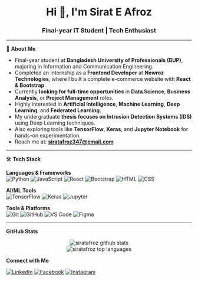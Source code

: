 <h1 align="center">Hi 👋, I'm Sirat E Afroz</h1>
<h3 align="center">Final-year IT Student | Tech Enthusiast</h3>

---

🌟 **About Me**

- Final-year student at **Bangladesh University of Professionals (BUP)**, majoring in Information and Communication Engineering.
- Completed an internship as a **Frontend Developer** at **Newroz Technologies**, where I built a complete e-commerce website with **React & Bootstrap**.
- Currently **looking for full-time opportunities** in **Data Science**, **Business Analysis**, or **Project Management** roles.
- Highly interested in **Artificial Intelligence**, **Machine Learning**, **Deep Learning**, and **Federated Learning**.
- My undergraduate **thesis focuses on Intrusion Detection Systems (IDS)** using Deep Learning techniques.
- Also exploring tools like **TensorFlow**, **Keras**, and **Jupyter Notebook** for hands-on experimentation.
- Reach me at: **siratafroz347@email.com**

---

🛠️ **Tech Stack**

**Languages & Frameworks**  
![Python](https://img.shields.io/badge/Python-3776AB?style=flat&logo=python&logoColor=white)
![JavaScript](https://img.shields.io/badge/JavaScript-F7DF1E?style=flat&logo=javascript&logoColor=black)
![React](https://img.shields.io/badge/React-61DAFB?style=flat&logo=react&logoColor=black)
![Bootstrap](https://img.shields.io/badge/Bootstrap-7952B3?style=flat&logo=bootstrap&logoColor=white)
![HTML](https://img.shields.io/badge/HTML-E34F26?style=flat&logo=html5&logoColor=white)
![CSS](https://img.shields.io/badge/CSS-1572B6?style=flat&logo=css3&logoColor=white)

**AI/ML Tools**  
![TensorFlow](https://img.shields.io/badge/TensorFlow-FF6F00?style=flat&logo=tensorflow&logoColor=white)
![Keras](https://img.shields.io/badge/Keras-D00000?style=flat&logo=keras&logoColor=white)
![Jupyter](https://img.shields.io/badge/Jupyter-F37626?style=flat&logo=jupyter&logoColor=white)

**Tools & Platforms**  
![Git](https://img.shields.io/badge/Git-F05032?style=flat&logo=git&logoColor=white)
![GitHub](https://img.shields.io/badge/GitHub-181717?style=flat&logo=github&logoColor=white)
![VS Code](https://img.shields.io/badge/VS%20Code-007ACC?style=flat&logo=visual-studio-code&logoColor=white)
![Figma](https://img.shields.io/badge/Figma-F24E1E?style=flat&logo=figma&logoColor=white)

---
**GitHub Stats**

<p align="center">
  <img src="https://github-readme-stats.vercel.app/api?username=siratafroz&show_icons=true&theme=default" alt="siratafroz github stats" />
  <br>
  <img src="https://github-readme-stats.vercel.app/api/top-langs/?username=siratafroz&layout=compact&theme=default" alt="siratafroz top languages" />
</p>


**Connect with Me**

[![LinkedIn](https://img.shields.io/badge/LinkedIn-0A66C2?style=flat&logo=linkedin&logoColor=white)]()
[![Facebook](https://img.shields.io/badge/Facebook-1877F2?style=flat&logo=facebook&logoColor=white)](https://facebook.com/your-profile)
[![Instagram](https://img.shields.io/badge/Instagram-E4405F?style=flat&logo=instagram&logoColor=white)](https://instagram.com/your-profile)


